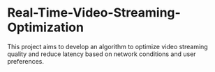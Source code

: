# Real-Time-Video-Streaming-Optimization
This project aims to develop an algorithm to optimize video streaming quality and reduce latency based on network conditions and user preferences. 
